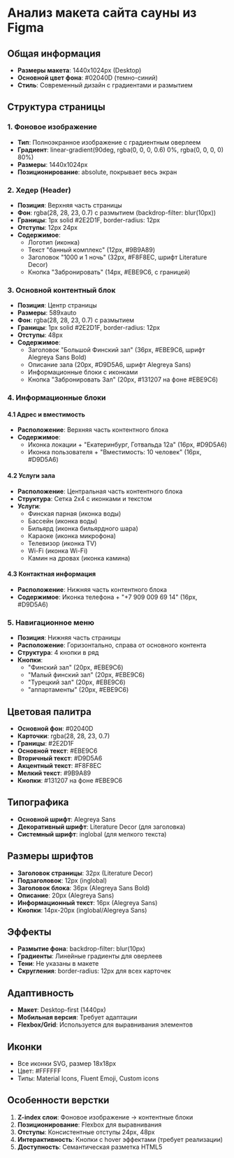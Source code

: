 # Анализ макета сайта сауны из Figma

## Общая информация
- **Размеры макета**: 1440x1024px (Desktop)
- **Основной цвет фона**: #02040D (темно-синий)
- **Стиль**: Современный дизайн с градиентами и размытием

## Структура страницы

### 1. Фоновое изображение
- **Тип**: Полноэкранное изображение с градиентным оверлеем
- **Градиент**: linear-gradient(90deg, rgba(0, 0, 0, 0.6) 0%, rgba(0, 0, 0, 0) 80%)
- **Размеры**: 1440x1024px
- **Позиционирование**: absolute, покрывает весь экран

### 2. Хедер (Header)
- **Позиция**: Верхняя часть страницы
- **Фон**: rgba(28, 28, 23, 0.7) с размытием (backdrop-filter: blur(10px))
- **Границы**: 1px solid #2E2D1F, border-radius: 12px
- **Отступы**: 12px 24px
- **Содержимое**:
  - Логотип (иконка)
  - Текст "банный комплекс" (12px, #9B9A89)
  - Заголовок "1000 и 1 ночь" (32px, #F8F8EC, шрифт Literature Decor)
  - Кнопка "Забронировать" (14px, #EBE9C6, с границей)

### 3. Основной контентный блок
- **Позиция**: Центр страницы
- **Размеры**: 589xauto
- **Фон**: rgba(28, 28, 23, 0.7) с размытием
- **Границы**: 1px solid #2E2D1F, border-radius: 12px
- **Отступы**: 48px
- **Содержимое**:
  - Заголовок "Большой Финский зал" (36px, #EBE9C6, шрифт Alegreya Sans Bold)
  - Описание зала (20px, #D9D5A6, шрифт Alegreya Sans)
  - Информационные блоки с иконками
  - Кнопка "Забронировать Зал" (20px, #131207 на фоне #EBE9C6)

### 4. Информационные блоки

#### 4.1 Адрес и вместимость
- **Расположение**: Верхняя часть контентного блока
- **Содержимое**:
  - Иконка локации + "Екатеринбург, Готвальда 12а" (16px, #D9D5A6)
  - Иконка пользователя + "Вместимость: 10 человек" (16px, #D9D5A6)

#### 4.2 Услуги зала
- **Расположение**: Центральная часть контентного блока
- **Структура**: Сетка 2x4 с иконками и текстом
- **Услуги**:
  - Финская парная (иконка воды)
  - Бассейн (иконка воды)
  - Бильярд (иконка бильярдного шара)
  - Караоке (иконка микрофона)
  - Телевизор (иконка TV)
  - Wi-Fi (иконка Wi-Fi)
  - Камин на дровах (иконка камина)

#### 4.3 Контактная информация
- **Расположение**: Нижняя часть контентного блока
- **Содержимое**: Иконка телефона + "+7 909 009 69 14" (16px, #D9D5A6)

### 5. Навигационное меню
- **Позиция**: Нижняя часть страницы
- **Расположение**: Горизонтально, справа от основного контента
- **Структура**: 4 кнопки в ряд
- **Кнопки**:
  - "Финский зал" (20px, #EBE9C6)
  - "Малый финский зал" (20px, #EBE9C6)
  - "Турецкий зал" (20px, #EBE9C6)
  - "аппартаменты" (20px, #EBE9C6)

## Цветовая палитра
- **Основной фон**: #02040D
- **Карточки**: rgba(28, 28, 23, 0.7)
- **Границы**: #2E2D1F
- **Основной текст**: #EBE9C6
- **Вторичный текст**: #D9D5A6
- **Акцентный текст**: #F8F8EC
- **Мелкий текст**: #9B9A89
- **Кнопки**: #131207 на фоне #EBE9C6

## Типографика
- **Основной шрифт**: Alegreya Sans
- **Декоративный шрифт**: Literature Decor (для заголовка)
- **Системный шрифт**: inglobal (для мелкого текста)

## Размеры шрифтов
- **Заголовок страницы**: 32px (Literature Decor)
- **Подзаголовок**: 12px (inglobal)
- **Заголовок блока**: 36px (Alegreya Sans Bold)
- **Описание**: 20px (Alegreya Sans)
- **Информационный текст**: 16px (Alegreya Sans)
- **Кнопки**: 14px-20px (inglobal/Alegreya Sans)

## Эффекты
- **Размытие фона**: backdrop-filter: blur(10px)
- **Градиенты**: Линейные градиенты для оверлеев
- **Тени**: Не указаны в макете
- **Скругления**: border-radius: 12px для всех карточек

## Адаптивность
- **Макет**: Desktop-first (1440px)
- **Мобильная версия**: Требует адаптации
- **Flexbox/Grid**: Используется для выравнивания элементов

## Иконки
- Все иконки SVG, размер 18x18px
- Цвет: #FFFFFF
- Типы: Material Icons, Fluent Emoji, Custom icons

## Особенности верстки
1. **Z-index слои**: Фоновое изображение → контентные блоки
2. **Позиционирование**: Flexbox для выравнивания
3. **Отступы**: Консистентные отступы 24px, 48px
4. **Интерактивность**: Кнопки с hover эффектами (требует реализации)
5. **Доступность**: Семантическая разметка HTML5
